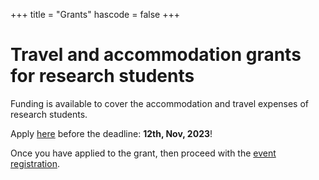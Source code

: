 +++
title = "Grants"
hascode = false
+++

# Travel and accommodation grants for research students

Funding is available to cover the accommodation and travel expenses of research students. 

Apply [here](https://docs.google.com/forms/d/1kA7bozLmHlX5iX4BhGjRNoYKn770ZmM3CMFj6_qlSdU/edit?ts=64f6b916) before
the deadline: **12th, Nov, 2023**!

Once you have applied to the grant, then proceed with the [event registration](https://www.eventbrite.com.au/e/introduction-to-gridap-simulating-pdes-using-finite-elements-in-julia-tickets-713426988327?aff=oddtdtcreator). 


